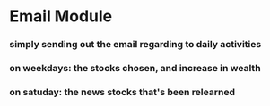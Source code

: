 # Email Module

### simply sending out the email regarding to daily activities
### on weekdays: the stocks chosen, and increase in wealth
### on satuday:  the news stocks that's been relearned 


